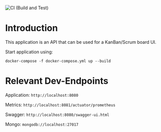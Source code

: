 ![CI (Build and Test)](https://github.com/flamestro/AgileIsTheNewOrange/workflows/CI%20(Build%20and%20Test)/badge.svg)

# Introduction
This application is an API that can be used for a KanBan/Scrum board UI.

Start application using:

`docker-compose -f docker-compose.yml up --build`

# Relevant Dev-Endpoints

Application: `http://localhost:8080`

Metrics: `http://localhost:8081/actuator/prometheus`

Swagger: `http://localhost:8080/swagger-ui.html`

Mongo: `mongodb://localhost:27017`